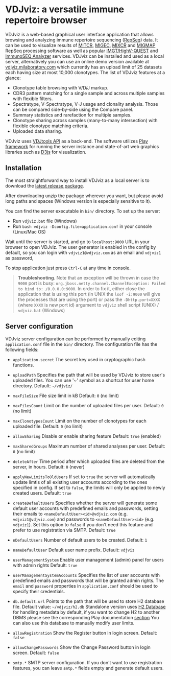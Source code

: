 # VDJviz: a versatile immune repertoire browser

VDJviz is a web-based graphical user interface application that allows browsing and analyzing immune repertoire sequencing ([RepSeq](http://onlinelibrary.wiley.com/doi/10.1111/j.1365-2567.2011.03527.x/epdf)) data. It can be used to visualize results of [MITCR](mitcr.milaboratory.com), [MIGEC](https://github.com/mikessh/migec), [MIXCR](mixcr.milaboratory.com) and [MIGMAP](https://github.com/mikessh/migmap) RepSeq processing software as well as popular [IMGT/HighV-QUEST](http://www.imgt.org/HighV-QUEST/login.action) and [ImmunoSEQ Analyzer](http://www.adaptivebiotech.com/immunoseq/analyzer) services. VDJviz can be installed and used as a local server, alternatively you can use an online demo version available at [vdjviz.milaboratory.com](http://vdjviz.milaboratory.com) which currently has an upload limit of 25 datasets each having size at most 10,000 clonotypes. The list of VDJviz features at a glance:

- Clonotype table browsing with V/D/J markup.
- CDR3 pattern matching for a single sample and across multiple samples with flexible filters.
- Spectratype, V-Spectratype, V-J usage and clonality analysis. Those can be compared side-by-side using the Compare panel.
- Summary statistics and rarefaction for multiple samples.
- Clonotype sharing across samples (many-to-many intersection) with flexible clonotype matching criteria.
- Uploaded data sharing.

VDJviz uses [VDJtools API](https://github.com/mikessh/vdjtools) as a back-end. The software utilizes [Play framework](https://www.playframework.com/) for running the server instance and state-of-art web graphics libraries such as [D3js](http://d3js.org/) for visualization. 

## Installation

The most straightforward way to install VDJviz as a local server is to download the [latest release package](https://github.com/antigenomics/vdjviz/releases/latest).

After downloading unzip the package wherever you want, but please avoid long paths and spaces (Windows version is especially sensitive to it).

You can find the server executable in ``bin/`` directory. To set up the server:

- Run `vdjviz.bat` file (Windows)
- Run `bash vdjviz -Dconfig.file=application.conf` in your console (Linux/Mac OS)

Wait until the server is started, and go to ``localhost:9000`` URL in your browser to open VDJviz.
The user generator is enabled in the config by default, so you can login with `vdjviz1@vdjviz.com` as an email and `vdjviz1` as password,

To stop application just press `Ctrl-C` at any time in console.

> **Troubleshooting**. Note that an exception will be thrown in case the ``9000`` port is busy: ``org.jboss.netty.channel.ChannelException: Failed to bind to: /0.0.0.0:9000``. In order to fix it, either close the application that is using this port (in UNIX the 
``lsof -i:9000`` will give the processes that are using the port) or pass the ``-Dhttp.port=XXXX`` (where ``XXXX`` is new port id) argument to ``vdjviz`` shell script (UNIX) / ``vdjviz.bat`` (Windows)

## Server configuration

VDJviz server configuration can be performed by manually editing ``application.conf`` file in the ``bin/`` directory. The configuration file has the following fields:

- ``application.secret``
The secret key used in cryptographic hash functions.

- ``uploadPath``
Specifies the path that will be used by VDJviz to store user's uploaded files.
You can use '~' symbol as a shortcut for user home directory.
Default: `~/vdjviz/`

- ``maxFileSize``
File size limit in kB
Default: `0` (no limit)

- ``maxFilesCount``
Limit on the number of uploaded files per user.
Default: ``0`` (no limit)

- ``maxClonotypesCount``
Limit on the number of clonotypes for each uploaded file.
Default: ``0`` (no limit)

- ``allowSharing``
Disable or enable sharing feature
Default: ``true`` (enabled)

- ``maxSharedGroups``
Maximum number of shared analyses per user.
Default: ``0`` (no limit)
 
- ``deleteAfter``
Time period after which uploaded files are deleted from the server, in hours.
Default: ``0`` (never)

- ``applyNewLimitsToOldUsers``
If set to ``true`` the server will automatically update limtis of all existing user accounts according to the ones specified in config. If set to ``false``, the limits will only be applied to newly created users.
Default: ``true``

- ``createDefaultUsers``
Specifies whether the server will generate some default user accounts with predefined emails and passwords, setting their emails to ``<nameDefaultUser><id>@vdjviz.com`` (e.g. ``vdjviz1@vdjviz.com``) and passwords to ``<nameDefaultUser><id>`` (e.g. ``vdjviz1``). Set this option to ``false`` if you don't need this feature and prefer to use registration via SMTP.
Default: ``true``

- ``nDefaultUsers``
Number of default users to be created.
Default: ``1``

- ``nameDefaultUser``
Default user name prefix.
Default: `vdjviz`

- ``userManagementSystem``
Enable user management (admin) panel for users with admin rights
Default: `true`

- ``userManagementSystemAccounts``
Specifies the list of user accounts with predefined emails and passwords that will be granted admin rights. The ``email`` and ``password`` properties in ``application.conf`` should be used to specify their credentials.

- ``db.default.url``
Points to the path that will be used to store H2 database file.
Default value: ``~/vdjviz/h2.db``
Standalone version uses [H2 Database](http://www.h2database.com/html/main.html) for handling metadata by default, if you want to change H2 to another DBMS please see the corresponding Play documentation [section](https://www.playframework.com/documentation/2.2.4/JavaDatabase)
You can also use this database to manually modify user limits.

- ``allowRegistration``
Show the Register button in login screen.
Default: ``false``

- ``allowChangePasswords``
Show the Change Password button in login screen.
Default: ``false``

- ``smtp.*``
SMTP server configuration.
If you don't want to use registration features, you can leave ``smtp.*`` fields empty and generate default users.